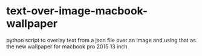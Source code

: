 # text-over-image-macbook-wallpaper

python script to overlay text from a json file over 
an image and using that as the new wallpaper for 
macbook pro 2015 13 inch

